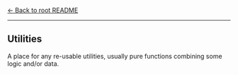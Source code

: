 [← Back to root README](../../README.md)

---

## Utilities

A place for any re-usable utilities, usually pure functions combining some logic and/or data.
